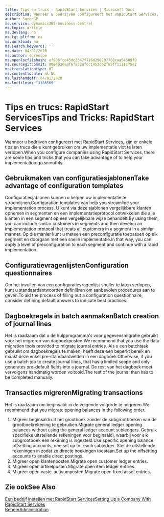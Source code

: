 ```yaml
---
title: Tips en trucs - RapidStart Services | Microsoft Docs
description: Wanneer u bedrijven configureert met RapidStart Services, zijn er enkele tips en trucs die u kunt gebruiken om uw implementatie vlot te laten verlopen.
author: SorenGP
ms.service: dynamics365-business-central
ms.topic: article
ms.devlang: na
ms.tgt_pltfrm: na
ms.workload: na
ms.search.keywords: ''
ms.date: 04/01/2020
ms.author: sgroespe
ms.openlocfilehash: ef836fce45dc2347f716d298207708caa54689f0
ms.sourcegitcommit: 88e4b30eaf6fa32af0c1452ce2f85ff1111c75e2
ms.translationtype: HT
ms.contentlocale: nl-NL
ms.lasthandoff: 04/01/2020
ms.locfileid: "3186569"
---
```

# <a name="tips-and-tricks-rapidstart-services"></a><span data-ttu-id="99ca8-103">Tips en trucs: RapidStart Services</span><span class="sxs-lookup"><span data-stu-id="99ca8-103">Tips and Tricks: RapidStart Services</span></span>
<span data-ttu-id="99ca8-104">Wanneer u bedrijven configureert met RapidStart Services, zijn er enkele tips en trucs die u kunt gebruiken om uw implementatie vlot te laten verlopen.</span><span class="sxs-lookup"><span data-stu-id="99ca8-104">When you configure companies using RapidStart Services, there are some tips and tricks that you can take advantage of to help your implementation go smoothly.</span></span>  

## <a name="take-advantage-of-configuration-templates"></a><span data-ttu-id="99ca8-105">Gebruikmaken van configuratiesjablonen</span><span class="sxs-lookup"><span data-stu-id="99ca8-105">Take advantage of configuration templates</span></span>  
<span data-ttu-id="99ca8-106">Configuratiesjablonen kunnen u helpen uw implementatie te stroomlijnen.</span><span class="sxs-lookup"><span data-stu-id="99ca8-106">Configuration templates can help you streamline your implementation process.</span></span> <span data-ttu-id="99ca8-107">U kunt via deze sjablonen vergelijkbare klanten opnemen in segmenten en een implementatieprotocol ontwikkelen die alle klanten in een segment op een vergelijkbare wijze behandelt.</span><span class="sxs-lookup"><span data-stu-id="99ca8-107">By using them, you can include similar customers in segments and then develop an implementation protocol that treats all customers in a segment in a similar manner.</span></span> <span data-ttu-id="99ca8-108">Op die manier kunt u meteen een preconfiguratie toepassen op elk segment en doorgaan met een snelle implementatie.</span><span class="sxs-lookup"><span data-stu-id="99ca8-108">In that way, you can apply a level of preconfiguration to each segment and continue with a rapid implementation.</span></span>  

## <a name="configuration-questionnaires"></a><span data-ttu-id="99ca8-109">Configuratievragenlijsten</span><span class="sxs-lookup"><span data-stu-id="99ca8-109">Configuration questionnaires</span></span>  
<span data-ttu-id="99ca8-110">Om het invullen van een configuratievragenlijst sneller te laten verlopen, kunt u standaardantwoorden definiëren om aanbevolen procedures aan te geven.</span><span class="sxs-lookup"><span data-stu-id="99ca8-110">To aid the process of filling out a configuration questionnaire, consider defining default answers to indicate best practices.</span></span>  

## <a name="batch-creation-of-journal-lines"></a><span data-ttu-id="99ca8-111">Dagboekregels in batch aanmaken</span><span class="sxs-lookup"><span data-stu-id="99ca8-111">Batch creation of journal lines</span></span>  
<span data-ttu-id="99ca8-112">Het is raadzaam dat u de hulpprogramma's voor gegevensmigratie gebruikt voor het migreren van dagboekposten.</span><span class="sxs-lookup"><span data-stu-id="99ca8-112">We recommend that you use the data migration tools provided to migrate journal entries.</span></span> <span data-ttu-id="99ca8-113">Als u een batchtaak gebruikt om dagboekregels te maken, heeft deze een beperkt bereik en maakt deze enkel pre-standaardvelden in een dagboek.</span><span class="sxs-lookup"><span data-stu-id="99ca8-113">Otherwise, if you use a batch job to create journal lines, that has a limited scope and only generates pre-default fields into a journal.</span></span> <span data-ttu-id="99ca8-114">De rest van het dagboek moet vervolgens handmatig worden voltooid.</span><span class="sxs-lookup"><span data-stu-id="99ca8-114">The rest of the journal then has to be completed manually.</span></span>  

## <a name="migrating-transactions"></a><span data-ttu-id="99ca8-115">Transacties migreren</span><span class="sxs-lookup"><span data-stu-id="99ca8-115">Migrating transactions</span></span>  
<span data-ttu-id="99ca8-116">Het is raadzaam om beginsaldi in de volgende volgorde te migreren.</span><span class="sxs-lookup"><span data-stu-id="99ca8-116">We recommend that you migrate opening balances in the following order.</span></span> <!--Be aware that you cannot insert ledger entries directly. Instead you must use journals to post the journal lines--> 

1.  <span data-ttu-id="99ca8-117">Migreer beginsaldi uit het grootboek zonder de subgrootboeken van de grootboekrekening te gebruiken.</span><span class="sxs-lookup"><span data-stu-id="99ca8-117">Migrate general ledger opening balances without using the general ledger account subledgers.</span></span> <span data-ttu-id="99ca8-118">Gebruik specifieke uitstellende rekeningen voor beginsaldi, waarbij voor elk subgrootboek een rekening is ingesteld.</span><span class="sxs-lookup"><span data-stu-id="99ca8-118">Use specific opening balance offsetting accounts, one set up for each subledger.</span></span> <span data-ttu-id="99ca8-119">Stel de uitstellende rekeningen in zodat ze directe boekingen toestaan.</span><span class="sxs-lookup"><span data-stu-id="99ca8-119">Set up the offsetting accounts to enable direct postings.</span></span>  
2.  <span data-ttu-id="99ca8-120">Migreer open klantenposten.</span><span class="sxs-lookup"><span data-stu-id="99ca8-120">Migrate open customer ledger entries.</span></span>  <!--work on these-->
3.  <span data-ttu-id="99ca8-121">Migreer open artikelposten.</span><span class="sxs-lookup"><span data-stu-id="99ca8-121">Migrate open item ledger entries.</span></span>  
4.  <span data-ttu-id="99ca8-122">Migreer open vaste-activumposten.</span><span class="sxs-lookup"><span data-stu-id="99ca8-122">Migrate open fixed asset entries.</span></span>  

## <a name="see-also"></a><span data-ttu-id="99ca8-123">Zie ook</span><span class="sxs-lookup"><span data-stu-id="99ca8-123">See Also</span></span>  
[<span data-ttu-id="99ca8-124">Een bedrijf instellen met RapidStart Services</span><span class="sxs-lookup"><span data-stu-id="99ca8-124">Setting Up a Company With RapidStart Services</span></span>](admin-set-up-a-company-with-rapidstart.md)  
[<span data-ttu-id="99ca8-125">Beheer</span><span class="sxs-lookup"><span data-stu-id="99ca8-125">Administration</span></span>](admin-setup-and-administration.md)
